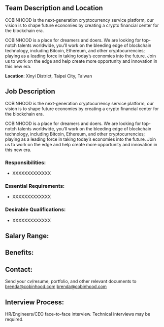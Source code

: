 ## Team Description and Location

COBINHOOD is the next-generation cryptocurrency service platform, our vision is to shape future economies by creating a crypto financial center for the blockchain era. 

COBINHOOD is a place for dreamers and doers. 
We are looking for top-notch talents worldwide, you’ll work on the bleeding edge of blockchain technology, including Bitcoin, Ethereum, and other cryptocurrencies; playing as a leading force in taking today’s economies into the future. Join us to work on the edge and help create more opportunity and innovation in this new era. 


**Location**: Xinyi District, Taipei City, Taiwan

## Job Description

COBINHOOD is the next-generation cryptocurrency service platform, our vision is to shape future economies by creating a crypto financial center for the blockchain era. 

COBINHOOD is a place for dreamers and doers. 
We are looking for top-notch talents worldwide, you’ll work on the bleeding edge of blockchain technology, including Bitcoin, Ethereum, and other cryptocurrencies; playing as a leading force in taking today’s economies into the future. Join us to work on the edge and help create more opportunity and innovation in this new era. 


### Responsibilities:

- XXXXXXXXXXXXX

### Essential Requirements:

- XXXXXXXXXXXXX

### Desirable Qualifications:

- XXXXXXXXXXXXX

## Salary Range:


## Benefits:


## Contact:
Send your cv/resume, portfolio, and other relevant documents to brenda@cobinhood.com
brenda@cobinhood.com

## Interview Process:
HR/Engineers/CEO face-to-face interview. Technical interviews may be required.
